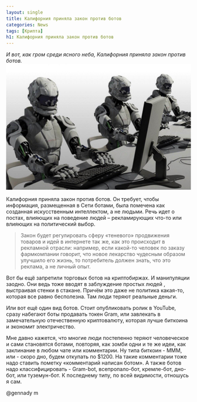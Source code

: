 ```yaml
---
layout: single
title: Калифорния приняла закон против ботов
categories: News
tags: [Крипта]
h1: Калифорния приняла закон против ботов
---
```

*И вот, как гром среди ясного неба, Калифорния приняла закон против ботов.*
![иран](/assets/images/news/robot.jpg)


Калифорния приняла закон против ботов. Он требует, чтобы информация, размещенная в Сети ботами, была помечена как созданная искусственным интеллектом, а не людьми. Речь идет о постах, влияющих на поведение людей – рекламирующих что-то или влияющих на политический выбор. 

> Закон будет регулировать сферу «теневого» продвижения товаров и идей в интернете так же, как это происходит в рекламной отрасли: например, если какой-то человек по заказу фармкомпании говорит, что новое лекарство чудесным образом улучшило его жизнь, то потребитель должен знать, что это реклама, а не личный опыт. 

 
Вот бы ещё запретили торговых ботов на криптобиржах. И манипуляции заодно. Они ведь тоже вводят в заблуждение простых людей 
,  выстраивая стенки в стакане.  Причём это даже не политика какая-то, которая все равно бесполезна. Там люди теряют реальные деньги.

Или вот ещё один вид ботов.
Стоит опубликовать ролик в YouTube, сразу набегают боты продавать токен Gram, или завлекать в замечательную отечественную криптовалюту, которая лучше биткоина и экономит электричество. 

Мне  давно кажется, что многие люди постепенно теряют человеческое и сами становятся ботами, повторяя, как зомби одни и те же идеи, как заклинание в любом чате или комментарии. Ну типа биткоин - МММ, или - скоро дно, будем откупать по $1200. На такие комментарии тоже надо ставить пометку «комментарий написан ботом». 
А также ботов надо классифицировать - Gram-bot, всепропало-бот, кремле-бот, дно-бот, или туземун-бот. К последнему типу, по всей видимости, отношусь  я сам.

@gennady m